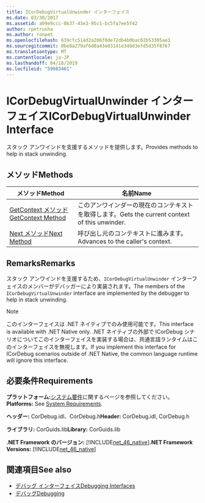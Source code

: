 ```yaml
---
title: ICorDebugVirtualUnwinder インターフェイス
ms.date: 03/30/2017
ms.assetid: a09e9ccc-0b37-43e3-95c1-bc5fa7ee5f42
author: rpetrusha
ms.author: ronpet
ms.openlocfilehash: 639cfc514d2a206f0de72db4b0bac02b53305ae3
ms.sourcegitcommit: 0be8a279af6d8a43e03141e349d3efd5d35f8767
ms.translationtype: MT
ms.contentlocale: ja-JP
ms.lasthandoff: 04/18/2019
ms.locfileid: "59083401"
---
```

# <a name="icordebugvirtualunwinder-interface"></a><span data-ttu-id="032e9-102">ICorDebugVirtualUnwinder インターフェイス</span><span class="sxs-lookup"><span data-stu-id="032e9-102">ICorDebugVirtualUnwinder Interface</span></span>
<span data-ttu-id="032e9-103">スタック アンワインドを支援するメソッドを提供します。</span><span class="sxs-lookup"><span data-stu-id="032e9-103">Provides methods to help in stack unwinding.</span></span>  
  
## <a name="methods"></a><span data-ttu-id="032e9-104">メソッド</span><span class="sxs-lookup"><span data-stu-id="032e9-104">Methods</span></span>  
  
|<span data-ttu-id="032e9-105">メソッド</span><span class="sxs-lookup"><span data-stu-id="032e9-105">Method</span></span>|<span data-ttu-id="032e9-106">名前</span><span class="sxs-lookup"><span data-stu-id="032e9-106">Name</span></span>|  
|------------|----------|  
|[<span data-ttu-id="032e9-107">GetContext メソッド</span><span class="sxs-lookup"><span data-stu-id="032e9-107">GetContext Method</span></span>](../../../../docs/framework/unmanaged-api/debugging/icordebugvirtualunwinder-getcontext-method.md)|<span data-ttu-id="032e9-108">このアンワインダーの現在のコンテキストを取得します。</span><span class="sxs-lookup"><span data-stu-id="032e9-108">Gets the current context of this unwinder.</span></span>|  
|[<span data-ttu-id="032e9-109">Next メソッド</span><span class="sxs-lookup"><span data-stu-id="032e9-109">Next Method</span></span>](../../../../docs/framework/unmanaged-api/debugging/icordebugvirtualunwinder-next-method.md)|<span data-ttu-id="032e9-110">呼び出し元のコンテキストに進みます。</span><span class="sxs-lookup"><span data-stu-id="032e9-110">Advances to the caller's context.</span></span>|  
  
## <a name="remarks"></a><span data-ttu-id="032e9-111">Remarks</span><span class="sxs-lookup"><span data-stu-id="032e9-111">Remarks</span></span>  
 <span data-ttu-id="032e9-112">スタック アンワインドを支援するため、`ICorDebugVirtualUnwinder` インターフェイスのメンバーがデバッガーにより実装されます。</span><span class="sxs-lookup"><span data-stu-id="032e9-112">The members of the `ICorDebugVirtualUnwinder` interface are implemented by the debugger to help in stack unwinding.</span></span>  
  
> [!NOTE]
>  <span data-ttu-id="032e9-113">このインターフェイスは .NET ネイティブでのみ使用可能です。</span><span class="sxs-lookup"><span data-stu-id="032e9-113">This interface is available with .NET Native only.</span></span> <span data-ttu-id="032e9-114">.NET ネイティブの外部で ICorDebug シナリオについてこのインターフェイスを実装する場合は、共通言語ランタイムはこのインターフェイスを無視します。</span><span class="sxs-lookup"><span data-stu-id="032e9-114">If you implement this interface for ICorDebug scenarios outside of .NET Native, the common language runtime will ignore this interface.</span></span>  
  
## <a name="requirements"></a><span data-ttu-id="032e9-115">必要条件</span><span class="sxs-lookup"><span data-stu-id="032e9-115">Requirements</span></span>  
 <span data-ttu-id="032e9-116">**プラットフォーム:**[システム要件](../../../../docs/framework/get-started/system-requirements.md)に関するページを参照してください。</span><span class="sxs-lookup"><span data-stu-id="032e9-116">**Platforms:** See [System Requirements](../../../../docs/framework/get-started/system-requirements.md).</span></span>  
  
 <span data-ttu-id="032e9-117">**ヘッダー:** CorDebug.idl、CorDebug.h</span><span class="sxs-lookup"><span data-stu-id="032e9-117">**Header:** CorDebug.idl, CorDebug.h</span></span>  
  
 <span data-ttu-id="032e9-118">**ライブラリ:** CorGuids.lib</span><span class="sxs-lookup"><span data-stu-id="032e9-118">**Library:** CorGuids.lib</span></span>  
  
 <span data-ttu-id="032e9-119">**.NET Framework のバージョン:** [!INCLUDE[net_46_native](../../../../includes/net-46-native-md.md)]</span><span class="sxs-lookup"><span data-stu-id="032e9-119">**.NET Framework Versions:** [!INCLUDE[net_46_native](../../../../includes/net-46-native-md.md)]</span></span>  
  
## <a name="see-also"></a><span data-ttu-id="032e9-120">関連項目</span><span class="sxs-lookup"><span data-stu-id="032e9-120">See also</span></span>

- [<span data-ttu-id="032e9-121">デバッグ インターフェイス</span><span class="sxs-lookup"><span data-stu-id="032e9-121">Debugging Interfaces</span></span>](../../../../docs/framework/unmanaged-api/debugging/debugging-interfaces.md)
- [<span data-ttu-id="032e9-122">デバッグ</span><span class="sxs-lookup"><span data-stu-id="032e9-122">Debugging</span></span>](../../../../docs/framework/unmanaged-api/debugging/index.md)
